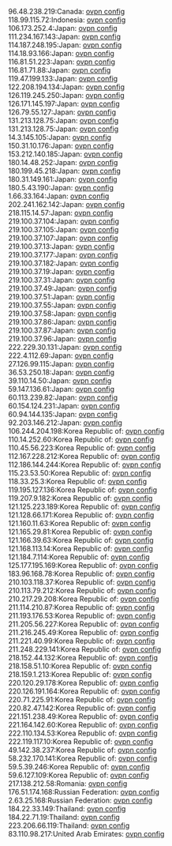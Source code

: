 96.48.238.219:Canada: [ovpn config](vpn/96_48_238_219.ovpn)  
118.99.115.72:Indonesia: [ovpn config](vpn/118_99_115_72.ovpn)  
106.173.252.4:Japan: [ovpn config](vpn/106_173_252_4.ovpn)  
111.234.167.143:Japan: [ovpn config](vpn/111_234_167_143.ovpn)  
114.187.248.195:Japan: [ovpn config](vpn/114_187_248_195.ovpn)  
114.18.93.166:Japan: [ovpn config](vpn/114_18_93_166.ovpn)  
116.81.51.223:Japan: [ovpn config](vpn/116_81_51_223.ovpn)  
116.81.71.88:Japan: [ovpn config](vpn/116_81_71_88.ovpn)  
119.47.199.133:Japan: [ovpn config](vpn/119_47_199_133.ovpn)  
122.208.194.134:Japan: [ovpn config](vpn/122_208_194_134.ovpn)  
126.119.245.250:Japan: [ovpn config](vpn/126_119_245_250.ovpn)  
126.171.145.197:Japan: [ovpn config](vpn/126_171_145_197.ovpn)  
126.79.55.127:Japan: [ovpn config](vpn/126_79_55_127.ovpn)  
131.213.128.75:Japan: [ovpn config](vpn/131_213_128_75.ovpn)  
131.213.128.75:Japan: [ovpn config](vpn/131_213_128_75.ovpn)  
14.3.145.105:Japan: [ovpn config](vpn/14_3_145_105.ovpn)  
150.31.10.176:Japan: [ovpn config](vpn/150_31_10_176.ovpn)  
153.212.140.185:Japan: [ovpn config](vpn/153_212_140_185.ovpn)  
180.14.48.252:Japan: [ovpn config](vpn/180_14_48_252.ovpn)  
180.199.45.218:Japan: [ovpn config](vpn/180_199_45_218.ovpn)  
180.31.149.161:Japan: [ovpn config](vpn/180_31_149_161.ovpn)  
180.5.43.190:Japan: [ovpn config](vpn/180_5_43_190.ovpn)  
1.66.33.164:Japan: [ovpn config](vpn/1_66_33_164.ovpn)  
202.241.162.142:Japan: [ovpn config](vpn/202_241_162_142.ovpn)  
218.115.14.57:Japan: [ovpn config](vpn/218_115_14_57.ovpn)  
219.100.37.104:Japan: [ovpn config](vpn/219_100_37_104.ovpn)  
219.100.37.105:Japan: [ovpn config](vpn/219_100_37_105.ovpn)  
219.100.37.107:Japan: [ovpn config](vpn/219_100_37_107.ovpn)  
219.100.37.13:Japan: [ovpn config](vpn/219_100_37_13.ovpn)  
219.100.37.177:Japan: [ovpn config](vpn/219_100_37_177.ovpn)  
219.100.37.182:Japan: [ovpn config](vpn/219_100_37_182.ovpn)  
219.100.37.19:Japan: [ovpn config](vpn/219_100_37_19.ovpn)  
219.100.37.31:Japan: [ovpn config](vpn/219_100_37_31.ovpn)  
219.100.37.49:Japan: [ovpn config](vpn/219_100_37_49.ovpn)  
219.100.37.51:Japan: [ovpn config](vpn/219_100_37_51.ovpn)  
219.100.37.55:Japan: [ovpn config](vpn/219_100_37_55.ovpn)  
219.100.37.58:Japan: [ovpn config](vpn/219_100_37_58.ovpn)  
219.100.37.86:Japan: [ovpn config](vpn/219_100_37_86.ovpn)  
219.100.37.87:Japan: [ovpn config](vpn/219_100_37_87.ovpn)  
219.100.37.96:Japan: [ovpn config](vpn/219_100_37_96.ovpn)  
222.229.30.131:Japan: [ovpn config](vpn/222_229_30_131.ovpn)  
222.4.112.69:Japan: [ovpn config](vpn/222_4_112_69.ovpn)  
27.126.99.115:Japan: [ovpn config](vpn/27_126_99_115.ovpn)  
36.53.250.18:Japan: [ovpn config](vpn/36_53_250_18.ovpn)  
39.110.14.50:Japan: [ovpn config](vpn/39_110_14_50.ovpn)  
59.147.136.61:Japan: [ovpn config](vpn/59_147_136_61.ovpn)  
60.113.239.82:Japan: [ovpn config](vpn/60_113_239_82.ovpn)  
60.154.124.231:Japan: [ovpn config](vpn/60_154_124_231.ovpn)  
60.94.144.135:Japan: [ovpn config](vpn/60_94_144_135.ovpn)  
92.203.146.212:Japan: [ovpn config](vpn/92_203_146_212.ovpn)  
106.244.204.198:Korea Republic of: [ovpn config](vpn/106_244_204_198.ovpn)  
110.14.252.60:Korea Republic of: [ovpn config](vpn/110_14_252_60.ovpn)  
110.45.56.223:Korea Republic of: [ovpn config](vpn/110_45_56_223.ovpn)  
112.167.228.212:Korea Republic of: [ovpn config](vpn/112_167_228_212.ovpn)  
112.186.144.244:Korea Republic of: [ovpn config](vpn/112_186_144_244.ovpn)  
115.23.53.50:Korea Republic of: [ovpn config](vpn/115_23_53_50.ovpn)  
118.33.25.3:Korea Republic of: [ovpn config](vpn/118_33_25_3.ovpn)  
119.195.127.136:Korea Republic of: [ovpn config](vpn/119_195_127_136.ovpn)  
119.207.9.182:Korea Republic of: [ovpn config](vpn/119_207_9_182.ovpn)  
121.125.223.189:Korea Republic of: [ovpn config](vpn/121_125_223_189.ovpn)  
121.128.66.171:Korea Republic of: [ovpn config](vpn/121_128_66_171.ovpn)  
121.160.11.63:Korea Republic of: [ovpn config](vpn/121_160_11_63.ovpn)  
121.165.29.81:Korea Republic of: [ovpn config](vpn/121_165_29_81.ovpn)  
121.166.39.63:Korea Republic of: [ovpn config](vpn/121_166_39_63.ovpn)  
121.168.113.14:Korea Republic of: [ovpn config](vpn/121_168_113_14.ovpn)  
121.184.7.114:Korea Republic of: [ovpn config](vpn/121_184_7_114.ovpn)  
125.177.195.169:Korea Republic of: [ovpn config](vpn/125_177_195_169.ovpn)  
183.96.168.78:Korea Republic of: [ovpn config](vpn/183_96_168_78.ovpn)  
210.103.118.37:Korea Republic of: [ovpn config](vpn/210_103_118_37.ovpn)  
210.113.79.212:Korea Republic of: [ovpn config](vpn/210_113_79_212.ovpn)  
210.217.29.208:Korea Republic of: [ovpn config](vpn/210_217_29_208.ovpn)  
211.114.210.87:Korea Republic of: [ovpn config](vpn/211_114_210_87.ovpn)  
211.193.176.53:Korea Republic of: [ovpn config](vpn/211_193_176_53.ovpn)  
211.205.56.227:Korea Republic of: [ovpn config](vpn/211_205_56_227.ovpn)  
211.216.245.49:Korea Republic of: [ovpn config](vpn/211_216_245_49.ovpn)  
211.221.40.99:Korea Republic of: [ovpn config](vpn/211_221_40_99.ovpn)  
211.248.229.141:Korea Republic of: [ovpn config](vpn/211_248_229_141.ovpn)  
218.152.44.132:Korea Republic of: [ovpn config](vpn/218_152_44_132.ovpn)  
218.158.51.10:Korea Republic of: [ovpn config](vpn/218_158_51_10.ovpn)  
218.159.1.213:Korea Republic of: [ovpn config](vpn/218_159_1_213.ovpn)  
220.120.29.178:Korea Republic of: [ovpn config](vpn/220_120_29_178.ovpn)  
220.126.191.164:Korea Republic of: [ovpn config](vpn/220_126_191_164.ovpn)  
220.71.225.91:Korea Republic of: [ovpn config](vpn/220_71_225_91.ovpn)  
220.82.47.142:Korea Republic of: [ovpn config](vpn/220_82_47_142.ovpn)  
221.151.238.49:Korea Republic of: [ovpn config](vpn/221_151_238_49.ovpn)  
221.164.142.60:Korea Republic of: [ovpn config](vpn/221_164_142_60.ovpn)  
222.110.134.53:Korea Republic of: [ovpn config](vpn/222_110_134_53.ovpn)  
222.119.117.10:Korea Republic of: [ovpn config](vpn/222_119_117_10.ovpn)  
49.142.38.237:Korea Republic of: [ovpn config](vpn/49_142_38_237.ovpn)  
58.232.170.141:Korea Republic of: [ovpn config](vpn/58_232_170_141.ovpn)  
59.5.39.246:Korea Republic of: [ovpn config](vpn/59_5_39_246.ovpn)  
59.6.127.109:Korea Republic of: [ovpn config](vpn/59_6_127_109.ovpn)  
217.138.212.58:Romania: [ovpn config](vpn/217_138_212_58.ovpn)  
176.51.174.168:Russian Federation: [ovpn config](vpn/176_51_174_168.ovpn)  
2.63.25.168:Russian Federation: [ovpn config](vpn/2_63_25_168.ovpn)  
184.22.33.149:Thailand: [ovpn config](vpn/184_22_33_149.ovpn)  
184.22.71.19:Thailand: [ovpn config](vpn/184_22_71_19.ovpn)  
223.206.66.119:Thailand: [ovpn config](vpn/223_206_66_119.ovpn)  
83.110.98.217:United Arab Emirates: [ovpn config](vpn/83_110_98_217.ovpn)  
